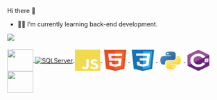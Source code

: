 Hi there 👋

- 👩‍💻 I’m currently learning back-end development.

<div>
    <a href="https://beacons.ai/VeronicaCasanova">
    <img height="180em" src="https://github-readme-stats.vercel.app/api?username=VeronicaCasanova&show_icons=true&theme=gruvbox&include_all_commits=true&count_private=true"/>
   <!-- <img height="180em" src="https://github-readme-stats.vercel.app/api/top-langs/?username=VeronicaCasanova&layout=compact&langs_count=16theme=tokyonight"/> -->
</div>

<div style="display: inline_block"><br>
  <img align="center" alt="" height="50" width="60" src="https://cdn.jsdelivr.net/gh/devicons/devicon/icons/java/java-original.svg" />
  <img align="center" alt="SQLServer" class="SQLServer" height="60" width="70" src="https://cdn.jsdelivr.net/gh/devicons/devicon/icons/microsoftsqlserver/microsoftsqlserver-plain-wordmark.svg" />          
  <img align="center" alt="" height="50" width="60" src="https://raw.githubusercontent.com/devicons/devicon/master/icons/javascript/javascript-plain.svg">
  <img align="center" alt="" height="50" width="60" 
src="https://raw.githubusercontent.com/devicons/devicon/master/icons/html5/html5-original.svg">
  <img align="center" alt="" height="50" width="60" src="https://raw.githubusercontent.com/devicons/devicon/master/icons/css3/css3-original.svg">
  <img align="center" alt="" height="50" width="60" src="https://raw.githubusercontent.com/devicons/devicon/master/icons/python/python-original.svg">
  <img align="center" alt="" height="50" width="60" src="https://raw.githubusercontent.com/devicons/devicon/master/icons/csharp/csharp-original.svg">  
  <img align="center" alt="" height="50" width="60" src="https://cdn.jsdelivr.net/gh/devicons/devicon/icons/yarn/yarn-original.svg" />
</div>

          
